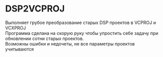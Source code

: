 # DSP2VCPROJ
Выполняет грубое преобразование старых DSP проектов в VCPROJ и VCXPROJ</br>
Программа сделана на скорую руку чтобы упростить себе задачу при обновлении сотни старых проектов.</br>
Возможны ошибки и недочеты, не все параметры проектов учитываются
